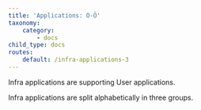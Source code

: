 ```yaml
---
title: 'Applications: O-Ö'
taxonomy:
    category:
        - docs
child_type: docs
routes:
    default: /infra-applications-3
---
```


Infra applications are supporting User applications.

Infra applications are split alphabetically in three groups.